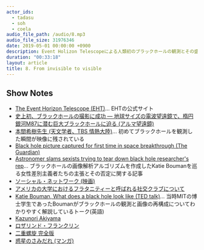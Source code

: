 ```yaml
---
actor_ids:
  - tadasu
  - soh
  - coela
audio_file_path: /audio/8.mp3
audio_file_size: 31976346
date: 2019-05-01 00:00:00 +0900
description: Event Holizon Telescopeによる人類初のブラックホールの観測とその盛り上がり、天文学者の仕事、科学における観測技術の重要性、若手研究者の活躍、マンガについて話しました。本収録はシドニー・ブレナー博士特集回のインターバルをまとめたものです。(出演者：tadasu、soh、coela)
duration: "00:33:18"
layout: article
title: 8. From invisible to visible
---
```


## Show Notes
- [The Event Horizon Telescope (EHT)](https://eventhorizontelescope.org/)... EHTの公式サイト
- [史上初、ブラックホールの撮影に成功 ― 地球サイズの電波望遠鏡で、楕円銀河M87に潜む巨大ブラックホールに迫る (アルマ望遠鏡)](https://alma-telescope.jp/news/press/eht-201904)
- [本間希樹先生 (天文学者、TBS 情熱大陸)](https://www.mbs.jp/jounetsu/2019/04_14.shtml)... 初めてブラックホールを観測した瞬間が映像に残されている
- [Black hole picture captured for first time in space breakthrough (The Guardian)](https://www.theguardian.com/science/2019/apr/10/black-hole-picture-captured-for-first-time-in-space-breakthrough)
- [Astronomer slams sexists trying to tear down black hole researcher's rep](https://www.theregister.co.uk/2019/04/12/astronomer_schools_sexists/)... ブラックホールの画像解析アルゴリズムを作成したKatie Boumanを巡る女性差別主義者たちの主張とその否定に関する記事
- [ソーシャル・ネットワーク (映画)](https://ja.wikipedia.org/wiki/%E3%82%BD%E3%83%BC%E3%82%B7%E3%83%A3%E3%83%AB%E3%83%BB%E3%83%8D%E3%83%83%E3%83%88%E3%83%AF%E3%83%BC%E3%82%AF_(%E6%98%A0%E7%94%BB))
- [アメリカの大学におけるフラタニティーと呼ばれる社交クラブについて](https://courrier.jp/info/24111/)
- [Katie Bouman, What does a black hole look like (TED talk)](https://www.ted.com/talks/katie_bouman_what_does_a_black_hole_look_like)... 当時MITの博士学生であったBoumanがブラックホールの観測と画像の再構成についてわかりやすく解説しているトーク(英語)
- [Kazunori Akiyama](http://kazuakiyama.github.io/pages/aboutme.html)
- [ロザリンド・フランクリン](https://www.kazusa.or.jp/dnaftb/19/bio-3.html)
- [二重螺旋 完全版](https://www.amazon.co.jp/%E4%BA%8C%E9%87%8D%E8%9E%BA%E6%97%8B-%E5%AE%8C%E5%85%A8%E7%89%88-%E3%82%B8%E3%82%A7%E3%83%BC%E3%83%A0%E3%82%BA%E3%83%BBD-%E3%83%AF%E3%83%88%E3%82%BD%E3%83%B3/dp/4105068911)
- [惑星のさみだれ (マンガ)](https://www.amazon.co.jp/dp/B00MXNBMAO/ref=dp-kindle-redirect?_encoding=UTF8&btkr=1)
